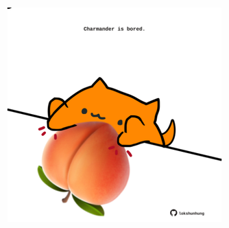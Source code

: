 <!-- built at 25/09/2024, 11:00:48 UTC -->
<p align="center">
  <img width="500" height="500" src="./ReadmeImage.svg">
</p>
